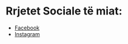 # Rrjetet Sociale të miat:
- [Facebook](https://www.facebook.com/lum.ymerii/) 
- [Instagram](https://www.instagram.com/lumymeri)  
